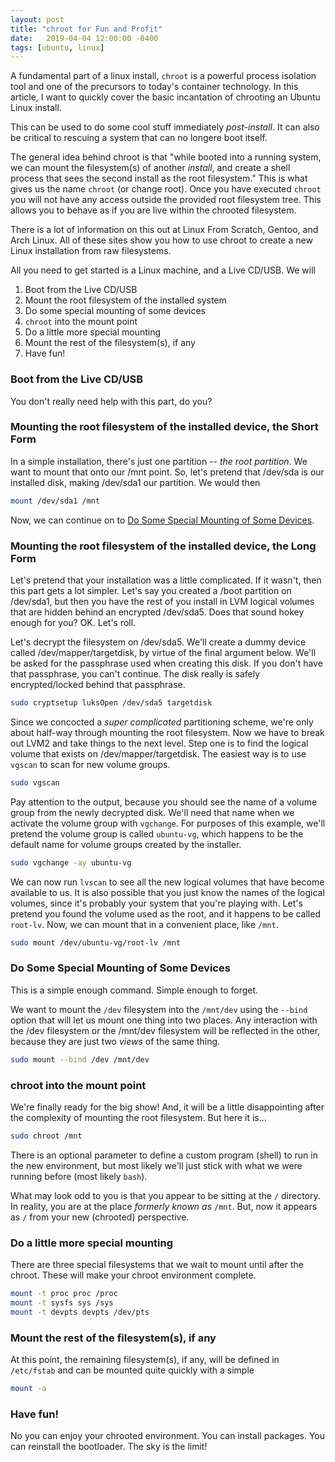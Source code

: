 ```yaml
---
layout: post
title: "chroot for Fun and Profit"
date:   2019-04-04 12:00:00 -0400
tags: [ubuntu, linux]
---
```

A fundamental part of a linux install, `chroot` is a powerful process isolation tool and one of
the precursors to today's container technology. In this article, I want to quickly cover the basic
incantation of chrooting an Ubuntu Linux install.

This can be used to do some cool stuff immediately _post-install_. It can also be critical to rescuing
a system that can no longere boot itself.

The general idea behind chroot is that "while booted into a running system, we can mount the
filesystem(s) of another _install_, and create a shell process that sees the second install as the
root filesystem." This is what gives us the name `chroot` (or change root). Once you have executed
`chroot` you will not have any access outside the provided root filesystem tree. This allows you
to behave as if you are live within the chrooted filesystem.

There is a lot of information on this out at Linux From Scratch, Gentoo, and Arch Linux. All of these
sites show you how to use chroot to create a new Linux installation from raw filesystems.

All you need to get started is a Linux machine, and a Live CD/USB. We will
1. Boot from the Live CD/USB
1. Mount the root filesystem of the installed system
1. Do some special mounting of some devices
1. `chroot` into the mount point
1. Do a little more special mounting
1. Mount the rest of the filesystem(s), if any
1. Have fun!

### Boot from the Live CD/USB

You don't really need help with this part, do you?

### Mounting the root filesystem of the installed device, the Short Form

In a simple installation, there's just one partition -- _the root partition_. We want to mount that onto
our /mnt point. So, let's pretend that /dev/sda is our installed disk, making /dev/sda1 our partition. We would then

```bash
mount /dev/sda1 /mnt
```

Now, we can continue on to [Do Some Special Mounting of Some Devices](#do-some-special-mounting-of-some-devices).

### Mounting the root filesystem of the installed device, the Long Form

Let's pretend that your installation was a little complicated. If it wasn't, then this part gets a
lot simpler. Let's say you created a /boot partition on /dev/sda1, but then you have the rest of you
install in LVM logical volumes that are hidden behind an encrypted /dev/sda5. Does that sound hokey
enough for you? OK. Let's roll.

Let's decrypt the filesystem on /dev/sda5. We'll create a dummy device called /dev/mapper/targetdisk,
by virtue of the final argument below. We'll be asked for the passphrase used when creating this disk.
If you don't have that passphrase, you can't continue. The disk really is safely encrypted/locked
behind that passphrase.

```bash
sudo cryptsetup luksOpen /dev/sda5 targetdisk
```

Since we concocted a _super complicated_ partitioning scheme, we're only about half-way through
mounting the root filesystem. Now we have to break out LVM2 and take things to the next level.
Step one is to find the logical volume that exists on /dev/mapper/targetdisk. The easiest way is
to use `vgscan` to scan for new volume groups.

```bash
sudo vgscan
```

Pay attention to the output, because you should see the name of a volume group from the newly
decrypted disk. We'll need that name when we activate the volume group with `vgchange`. For
purposes of this example, we'll pretend the volume group is called `ubuntu-vg`, which happens
to be the default name for volume groups created by the installer.

```bash
sudo vgchange -ay ubuntu-vg
```

We can now run `lvscan` to see all the new logical volumes that have become available to us.
It is also possible that you just know the names of the logical volumes, since it's probably
your system that you're playing with. Let's pretend you found the volume used as the root, and
it happens to be called `root-lv`. Now, we can mount that in a convenient place, like `/mnt`.

```bash
sudo mount /dev/ubuntu-vg/root-lv /mnt
```

### Do Some Special Mounting of Some Devices

This is a simple enough command. Simple enough to forget.

We want to mount the `/dev` filesystem into the `/mnt/dev` using the `--bind` option that will let
us mount one thing into two places. Any interaction with the /dev filesystem or the /mnt/dev
filesystem will be reflected in the other, because they are just two _views_ of the same thing.

```bash
sudo mount --bind /dev /mnt/dev
```

### chroot into the mount point

We're finally ready for the big show! And, it will be a little disappointing after the complexity of
mounting the root filesystem. But here it is...

```bash
sudo chroot /mnt
```

There is an optional parameter to define a custom program (shell) to run in the new environment, but
most likely we'll just stick with what we were running before (most likely `bash`).

What may look odd to you is that you appear to be sitting at the `/` directory. In reality, you
are at the place _formerly known as_ `/mnt`. But, now it appears as `/` from your new (chrooted)
perspective.

### Do a little more special mounting

There are three special filesystems that we wait to mount until after the chroot. These will make
your chroot environment complete.

```bash
mount -t proc proc /proc
mount -t sysfs sys /sys
mount -t devpts devpts /dev/pts
```

### Mount the rest of the filesystem(s), if any

At this point, the remaining filesystem(s), if any, will be defined in `/etc/fstab` and can be
mounted quite quickly with a simple

```bash
mount -a
```

### Have fun!

No you can enjoy your chrooted environment. You can install packages. You can reinstall the bootloader.
The sky is the limit!
